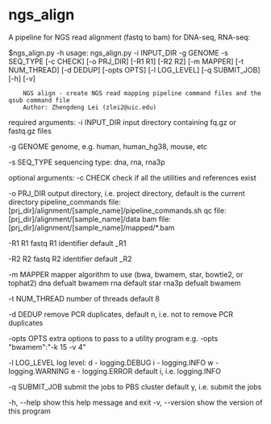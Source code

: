 # ngs_align
A pipeline for NGS read alignment (fastq to bam) for DNA-seq, RNA-seq:

$ngs_align.py -h
usage: ngs_align.py -i INPUT_DIR -g GENOME -s SEQ_TYPE [-c CHECK] [-o PRJ_DIR]
                    [-R1 R1] [-R2 R2] [-m MAPPER] [-t NUM_THREAD] [-d DEDUP]
                    [-opts OPTS] [-l LOG_LEVEL] [-q SUBMIT_JOB] [-h] [-v]

        NGS align - create NGS read mapping pipeline command files and the qsub command file
        Author: Zhengdeng Lei (zlei2@uic.edu)


required arguments:
  -i INPUT_DIR          input directory containing fq.gz or fastq.gz files

  -g GENOME             genome, e.g. human, human_hg38, mouse, etc

  -s SEQ_TYPE           sequencing type: dna, rna, rna3p


optional arguments:
  -c CHECK              check if all the utilities and references exist

  -o PRJ_DIR            output directory, i.e. project directory, default is the current directory
                        pipeline_commands file: [prj_dir]/alignment/[sample_name]/pipeline_commands.sh
                        qc file:                [prj_dir]/alignment/[sample_name]/data
                        bam file:               [prj_dir]/alignment/[sample_name]/mapped/*.bam


  -R1 R1                fastq R1 identifier
                        default _R1

  -R2 R2                fastq R2 identifier
                        default _R2

  -m MAPPER             mapper algorithm to use (bwa, bwamem, star, bowtie2, or tophat2)
                        dna     defualt bwamem
                        rna     default star
                        rna3p   defualt bwamem

  -t NUM_THREAD         number of threads
                        default 8

  -d DEDUP              remove PCR duplicates,
                        default n, i.e. not to remove PCR duplicates

  -opts OPTS            extra options to pass to a utility program
                        e.g. -opts "bwamem":"-k 15 -v 4"

  -l LOG_LEVEL          log level:
                        d - logging.DEBUG
                        i - logging.INFO
                        w - logging.WARNING
                        e - logging.ERROR
                        default i, i.e. logging.INFO

  -q SUBMIT_JOB         submit the jobs to PBS cluster
                        default y, i.e. submit the jobs

  -h, --help            show this help message and exit
  -v, --version         show the version of this program

